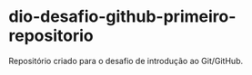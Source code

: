 # dio-desafio-github-primeiro-repositorio
Repositório criado para o desafio de introdução ao Git/GitHub.
